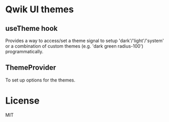 # Qwik UI themes

## useTheme hook

Provides a way to access/set a theme signal to setup 'dark'/'light'/'system' or a combination of custom themes (e.g. 'dark green radius-100') programmatically.

## ThemeProvider

To set up options for the themes.

# License

MIT
